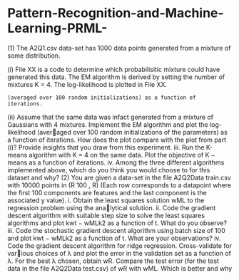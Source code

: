 # Pattern-Recognition-and-Machine-Learning-PRML-
(1) The A2Q1.csv data-set has 1000 data points generated from a mixture of some distribution.

  (i) File XX is a code to determine which probabilisitic mixture could have generated this data. The EM algorithm is derived by setting the number of mixtures K = 4.           The log-likelihood is plotted in File XX.
  
    (averaged over 100 random initializations) as a function of iterations.
    
  (ii) Assume that the same data was infact generated from a mixture of Gaussians
with 4 mixtures. Implement the EM algorithm and plot the log-likelihood (averaged over 100 random initializations of the parameters) as a function of iterations.
How does the plot compare with the plot from part (i)? Provide insights that
you draw from this experiment.
iii. Run the K-means algorithm with K = 4 on the same data. Plot the objective of
K − means as a function of iterations.
iv. Among the three different algorithms implemented above, which do you think
you would choose to for this dataset and why?
(2) You are given a data-set in the file A2Q2Data train.csv with 10000 points in (R
100
, R)
(Each row corresponds to a datapoint where the first 100 components are features and
the last component is the associated y value).
i. Obtain the least squares solution wML to the regression problem using the analytical solution.
ii. Code the gradient descent algorithm with suitable step size to solve the least
squares algorithms and plot kwt − wMLk2 as a function of t. What do you
observe?
iii. Code the stochastic gradient descent algorithm using batch size of 100 and plot
kwt − wMLk2 as a function of t. What are your observations?
iv. Code the gradient descent algorithm for ridge regression. Cross-validate for various choices of λ and plot the error in the validation set as a function of λ. For
the best λ chosen, obtain wR. Compare the test error (for the test data in the
file A2Q2Data test.csv) of wR with wML. Which is better and why
